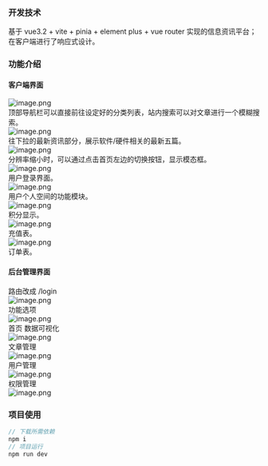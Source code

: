 ### 开发技术

基于 vue3.2 + vite + pinia + element plus + vue router 实现的信息资讯平台；在客户端进行了响应式设计。

### 功能介绍

#### 客户端界面

![image.png](https://cdn.nlark.com/yuque/0/2023/png/33692003/1681569330084-e55c7691-77be-4e85-b9e4-79c2da97e1de.png#averageHue=%23faf9f9&clientId=u0bfe4e3a-b5e2-4&from=paste&height=964&id=u8231a0d9&name=image.png&originHeight=964&originWidth=1650&originalType=binary&ratio=1&rotation=0&showTitle=false&size=59777&status=done&style=none&taskId=uf160e27b-34f1-4e75-8187-ecba7ab8844&title=&width=1650)<br />顶部导航栏可以直接前往设定好的分类列表，站内搜索可以对文章进行一个模糊搜索。<br />![image.png](https://cdn.nlark.com/yuque/0/2023/png/33692003/1681569413736-730adc19-2d71-400c-9171-f1374ae35aeb.png#averageHue=%23b0dae7&clientId=u0bfe4e3a-b5e2-4&from=paste&height=759&id=u39ebcd5a&name=image.png&originHeight=759&originWidth=1482&originalType=binary&ratio=1&rotation=0&showTitle=false&size=116483&status=done&style=none&taskId=uab472c7e-1a06-403a-9bd5-9bd10c3079f&title=&width=1482)<br />往下拉的最新资讯部分，展示软件/硬件相关的最新五篇。<br />![image.png](https://cdn.nlark.com/yuque/0/2023/png/33692003/1681569518602-d4b3be34-02e4-48e8-a4a9-e2f2c55917fa.png#averageHue=%23fcfcfc&clientId=u0bfe4e3a-b5e2-4&from=paste&height=492&id=u198bee06&name=image.png&originHeight=492&originWidth=521&originalType=binary&ratio=1&rotation=0&showTitle=false&size=14946&status=done&style=none&taskId=u5c4b851a-1d39-4e12-977e-0455baf822c&title=&width=521)<br />分辨率缩小时，可以通过点击首页左边的切换按钮，显示模态框。<br />![image.png](https://cdn.nlark.com/yuque/0/2023/png/33692003/1681570399279-5ad65310-64c3-4a87-903d-702233ba60af.png#averageHue=%23fdfdfc&clientId=u0bfe4e3a-b5e2-4&from=paste&height=490&id=uc882d805&name=image.png&originHeight=490&originWidth=476&originalType=binary&ratio=1&rotation=0&showTitle=false&size=17034&status=done&style=none&taskId=u3c65bb57-5923-4087-8b3a-d3c0e16464a&title=&width=476)<br />用户登录界面。<br />![image.png](https://cdn.nlark.com/yuque/0/2023/png/33692003/1681570485970-75002883-32be-4547-bbe0-2c15c1629153.png#averageHue=%23cff4f0&clientId=u0bfe4e3a-b5e2-4&from=paste&height=454&id=u2e037a06&name=image.png&originHeight=454&originWidth=1450&originalType=binary&ratio=1&rotation=0&showTitle=false&size=40306&status=done&style=none&taskId=u6230299e-f3fc-4678-86a6-b26e055f879&title=&width=1450)<br />用户个人空间的功能模块。<br />![image.png](https://cdn.nlark.com/yuque/0/2023/png/33692003/1681570506894-c1ce58d7-102e-4671-b541-584f36cf42dd.png#averageHue=%23b19ef2&clientId=u0bfe4e3a-b5e2-4&from=paste&height=177&id=u81570e03&name=image.png&originHeight=177&originWidth=1439&originalType=binary&ratio=1&rotation=0&showTitle=false&size=71292&status=done&style=none&taskId=ub83cf886-8755-4f39-b9a1-b51df83d4e1&title=&width=1439)<br />积分显示。<br />![image.png](https://cdn.nlark.com/yuque/0/2023/png/33692003/1681570519463-fc3079fe-834b-4e3e-b9f6-9489738e992f.png#averageHue=%23fdfdfd&clientId=u0bfe4e3a-b5e2-4&from=paste&height=497&id=u3cc4944c&name=image.png&originHeight=497&originWidth=1453&originalType=binary&ratio=1&rotation=0&showTitle=false&size=29812&status=done&style=none&taskId=u3e58e88c-a49a-45ba-8b41-f011a2b1f03&title=&width=1453)<br />充值表。<br />![image.png](https://cdn.nlark.com/yuque/0/2023/png/33692003/1681570532319-ed6a2bdc-522f-4b08-9c52-14ed90e53f84.png#averageHue=%23fdfdfd&clientId=u0bfe4e3a-b5e2-4&from=paste&height=360&id=u56681ebe&name=image.png&originHeight=360&originWidth=1440&originalType=binary&ratio=1&rotation=0&showTitle=false&size=36478&status=done&style=none&taskId=u5c4eb4ee-e686-492c-b79a-c10b0b85203&title=&width=1440)<br />订单表。

#### 后台管理界面

路由改成 /login<br />![image.png](https://cdn.nlark.com/yuque/0/2023/png/33692003/1681570815673-6d76232f-24e3-454f-a542-a14d9e9f3505.png#averageHue=%23e9ecf6&clientId=u0bfe4e3a-b5e2-4&from=paste&height=609&id=u015616e2&name=image.png&originHeight=609&originWidth=1113&originalType=binary&ratio=1&rotation=0&showTitle=false&size=96732&status=done&style=none&taskId=u080b01da-6663-4734-b874-c9871f8e42b&title=&width=1113)<br />功能选项<br />![image.png](https://cdn.nlark.com/yuque/0/2023/png/33692003/1681570850290-61a3c19b-497a-469e-b67b-fd1110a8efb5.png#averageHue=%23fefdfd&clientId=u0bfe4e3a-b5e2-4&from=paste&height=232&id=u3b8b405c&name=image.png&originHeight=232&originWidth=190&originalType=binary&ratio=1&rotation=0&showTitle=false&size=6624&status=done&style=none&taskId=ud612b353-47bf-4823-bc8c-82e1e3cdc42&title=&width=190)<br />首页 数据可视化<br />![image.png](https://cdn.nlark.com/yuque/0/2023/png/33692003/1681570866551-36942fb8-750c-402b-97a1-67c6ebef8033.png#averageHue=%23f6c979&clientId=u0bfe4e3a-b5e2-4&from=paste&height=888&id=u572fafca&name=image.png&originHeight=888&originWidth=1665&originalType=binary&ratio=1&rotation=0&showTitle=false&size=109911&status=done&style=none&taskId=u0dc77273-37d3-430d-a98e-2a19bb96aba&title=&width=1665)<br />文章管理<br />![image.png](https://cdn.nlark.com/yuque/0/2023/png/33692003/1681570880242-2c811e4a-a948-4ae0-9a54-813971d33906.png#averageHue=%23e7ce9f&clientId=u0bfe4e3a-b5e2-4&from=paste&height=824&id=u0f82956c&name=image.png&originHeight=824&originWidth=1601&originalType=binary&ratio=1&rotation=0&showTitle=false&size=276784&status=done&style=none&taskId=u9645ec94-bb7c-4040-be91-93654c29f75&title=&width=1601)<br />用户管理<br />![image.png](https://cdn.nlark.com/yuque/0/2023/png/33692003/1681570892430-edc7dae0-5611-4cbb-9f17-cce3c022e449.png#averageHue=%23eed69d&clientId=u0bfe4e3a-b5e2-4&from=paste&height=427&id=ucf0e1e80&name=image.png&originHeight=427&originWidth=1585&originalType=binary&ratio=1&rotation=0&showTitle=false&size=63508&status=done&style=none&taskId=u057f2439-4939-43cd-83c4-216942e225b&title=&width=1585)<br />权限管理<br />![image.png](https://cdn.nlark.com/yuque/0/2023/png/33692003/1681570901879-616f22aa-75ce-4217-ab98-6db6f72af986.png#averageHue=%23f4f3cd&clientId=u0bfe4e3a-b5e2-4&from=paste&height=266&id=u6fe41376&name=image.png&originHeight=266&originWidth=1584&originalType=binary&ratio=1&rotation=0&showTitle=false&size=28932&status=done&style=none&taskId=u2d670096-36a4-42b3-84e0-326a35817db&title=&width=1584)

### 项目使用

```javascript
// 下载所需依赖
npm i
// 项目运行
npm run dev
```
